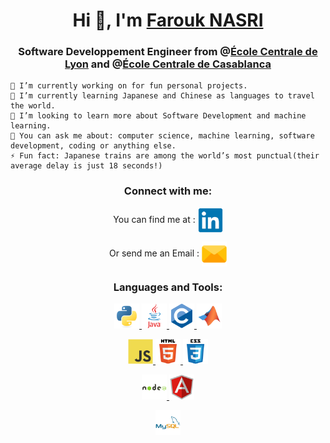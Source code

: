 <h1 align="center">Hi 👋, I'm <a href="https://www.linkedin.com/in/farouk-nasri/?locale=en_US" target="_blank">Farouk NASRI</a></h1>
<h3 align="center">Software Developpement Engineer from @<a href="https://www.ec-lyon.fr" target="_blank">École Centrale de Lyon</a> and @<a href="https://centrale-casablanca.ma/en/" target="_blank">École Centrale de Casablanca</a></h3>


    🔭 I’m currently working on for fun personal projects.
    🌱 I’m currently learning Japanese and Chinese as languages to travel the world.
    🤔 I’m looking to learn more about Software Development and machine learning.
    💬 You can ask me about: computer science, machine learning, software development, coding or anything else. 
    ⚡ Fun fact: Japanese trains are among the world’s most punctual(their average delay is just 18 seconds!)
        

<h3 align="center">Connect with me:</h3>
<div align="center">
  <p> You can find me at : 
  <a href="https://www.linkedin.com/in/farouk-nasri" target="_blank"><img align="center" src="svg_icons/linkedin-original.svg" alt="linkedin_farouk_nasri" width="40" /></a></p>
  <p> Or send me an Email :
  <a href="mailto: farouk.nasri.pro@gmail.com"><img align="center" src="svg_icons/email.svg" alt="email_farouk_nasri" height="40" width="40" /></a></p>
</div>


<h3 align="center">Languages and Tools:</h3>
<div align="center"> 
  <!--   Code -->
  <a href="https://www.python.org" target="_blank"> <img src="svg_icons/python-original.svg" alt="python" width="40" height="40"/> </a> 
  <a href="https://www.java.com" target="_blank"> <img src="svg_icons/java-original-wordmark.svg" alt="java" width="40" height="40"/> </a> 
  <a href="https://cplusplus.com/" target="_blank"> <img src="svg_icons/c-original.svg" alt="C++" width="40" height="40"/> </a> 
  <a href="https://mathworks.com" target="_blank"> <img src="svg_icons/matlab-original.svg" alt="matlab" width="40" height="40"/> </a> 
  
  
  
  <!-- Frontend -->
  <a href="https://developer.mozilla.org/en-US/docs/Web/JavaScript" target="_blank"> <img src="svg_icons/javascript-original.svg" alt="javascript" width="40" height="40"/> </a>
  <a href="https://www.w3.org/html/" target="_blank"> <img src="svg_icons/html5-original-wordmark.svg" alt="html5" width="40" height="40"/> </a>
  <a href="https://www.w3schools.com/css/" target="_blank"> <img src="svg_icons/css3-original-wordmark.svg" alt="css3" width="40" height="40"/> </a>
  
   
  
  <!-- Frameworks -->
  <a href="https://nodejs.org" target="_blank"> <img src="svg_icons/nodejs-original-wordmark.svg" alt="nodejs" width="40" height="40"/> </a> 
  <a href="https://angular.io" target="_blank">  <img src="svg_icons/angularjs-original.svg" alt="angular" width="40" height="40"/> </a> 
  
   
  <!-- Databases -->
  <a href="https://www.mysql.com/" target="_blank"> <img src="svg_icons/mysql-original-wordmark.svg" alt="mysql" width="40" height="40"/> </a>
  

 </div>
